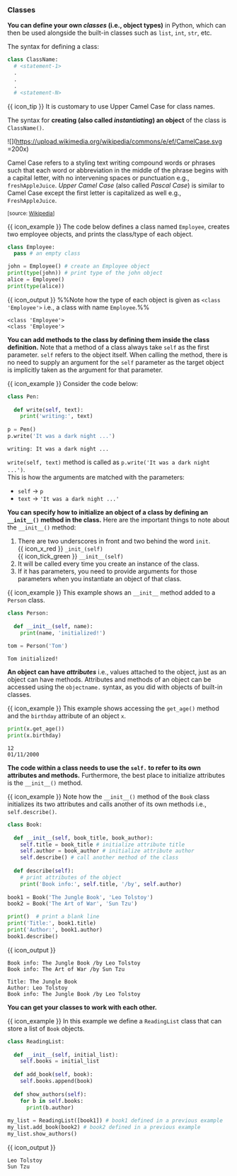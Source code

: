 ### Classes

**You can define your own _classes_ (i.e., object types)** in Python, which can then be used alongside the built-in classes such as `list`, `int`, `str`, etc.

The syntax for defining a class:
```python
class ClassName:
  # <statement-1>
  .
  .
  .
  # <statement-N>
```
{{ icon_tip }} It is customary to use <trigger trigger="click" for="modal:classes-camelcase">Upper Camel Case</trigger> for class names.

The syntax for **creating (also called _instantiating_) an object** of the class is `ClassName()`.

<modal header="CamelCase" id="modal:classes-camelcase">

![](https://upload.wikimedia.org/wikipedia/commons/e/ef/CamelCase.svg =200x)<br>

Camel Case refers to a styling text writing compound words or phrases such that each word or abbreviation in the middle of the phrase begins with a capital letter, with no intervening spaces or punctuation e.g., `freshAppleJuice`. _Upper Camel Case_ (also called _Pascal Case_) is similar to Camel Case except the first letter is capitalized as well e.g., `FreshAppleJuice`.

<sub>[source: [Wikipedia](https://en.wikipedia.org/wiki/Camel_case)]</sub>
</modal>

<box> 

{{ icon_example }} The code below defines a class named `Employee`, creates two employee objects, and prints the class/type of each object.

```python
class Employee:
  pass # an empty class

john = Employee() # create an Employee object
print(type(john)) # print type of the john object
alice = Employee()
print(type(alice))
```
{{ icon_output }} %%Note how the type of each object is given as `<class 'Employee'>` i.e., a class with name `Employee`.%%
```
<class 'Employee'>
<class 'Employee'>
```
</box>

**You can add methods to the class by defining them inside the class definition.** Note that a method of a class always take `self` as the first parameter. `self` refers to the object itself. When calling the method, there is no need to supply an argument for the `self` parameter as the target object is implicitly taken as the argument for that parameter.

<box> 

{{ icon_example }} Consider the code below:

<include src="inputOutput.md" boilerplate> 
<span id="input">

```python
class Pen:
  
  def write(self, text):
    print('writing:', text)
    
p = Pen()
p.write('It was a dark night ...')
```
</span>
<span id="output">

```
writing: It was a dark night ...
```
</span>
</include>

`write(self, text)` method is called as `p.write('It was a dark night ...')`.<br>
This is how the arguments are matched with the parameters: 
* `self` → `p`
* `text` → `'It was a dark night ...'`

</box>

**You can specify how to initialize an object of a class by defining an `__init__()` method in the class.** Here are the important things to note about the `__init__()` method: 
1. There are two underscores in front and two behind the word `init`.<br>
   {{ icon_x_red }} `_init_(self)`<br>
   {{ icon_tick_green }} `__init__(self)`
1. It will be called every time you create an instance of the class.
1. If it has parameters, you need to provide arguments for those parameters when you instantiate an object of that class.

<box> 

{{ icon_example }} This example shows an `__init__` method added to a `Person` class.

<include src="inputOutput.md" boilerplate> 
<span id="input">

```python
class Person:
  
  def __init__(self, name):
    print(name, 'initialized!')
    
tom = Person('Tom')
```
</span>
<span id="output">

```
Tom initialized!
```
</span>
</include>

</box>

**An object can have _attributes_** i.e., values attached to the object, just as an object can have methods. Attributes and methods of an object can be accessed using the `objectname.` syntax, as you did with objects of built-in classes.

<box> 

{{ icon_example }} This example shows accessing the `get_age()` method and the `birthday` attribute of an object `x`.

<include src="inputOutput.md" boilerplate> 
<span id="input">

```python
print(x.get_age())
print(x.birthday)
```
</span>
<span id="output">

```
12
01/11/2000
```
</span>
</include>

</box>

**The code within a class needs to use the `self.` to refer to its own attributes and methods.** Furthermore, the best place to initialize attributes is the `__init__()` method.

<box> 

{{ icon_example }} Note how the `__init__()` method of the `Book` class initializes its two attributes and calls another of its own methods i.e., `self.describe()`.

```python
class Book:
  
  def __init__(self, book_title, book_author):
    self.title = book_title # initialize attribute title
    self.author = book_author # initialize attribute author
    self.describe() # call another method of the class
    
  def describe(self):
    # print attributes of the object
    print('Book info:', self.title, '/by', self.author) 
    
book1 = Book('The Jungle Book', 'Leo Tolstoy')
book2 = Book('The Art of War', 'Sun Tzu')

print()  # print a blank line
print('Title:', book1.title) 
print('Author:', book1.author)
book1.describe()
```
{{ icon_output }}
```
Book info: The Jungle Book /by Leo Tolstoy
Book info: The Art of War /by Sun Tzu

Title: The Jungle Book
Author: Leo Tolstoy
Book info: The Jungle Book /by Leo Tolstoy
```
</box>

**You can get your classes to work with each other.**

<box> 

{{ icon_example }} In this example we define a `ReadingList` class that can store a list of `Book` objects.

```python
class ReadingList:
  
  def __init__(self, initial_list):
    self.books = initial_list
    
  def add_book(self, book):
    self.books.append(book)
    
  def show_authors(self):
    for b in self.books:
      print(b.author)
      
my_list = ReadingList([book1]) # book1 defined in a previous example 
my_list.add_book(book2) # book2 defined in a previous example
my_list.show_authors()
```
{{ icon_output }}
```
Leo Tolstoy
Sun Tzu
```
</box>

<include src="exercisePanel.md" boilerplate var-title="Create `StockItem` Class" var-file="e-createStockItemClass.md" />
<include src="exercisePanel.md" boilerplate var-title="`StockItem` with Price" var-file="e-stockItemWithPrice.md" />